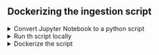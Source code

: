 ## Dockerizing the ingestion script

<details>
  <summary>Convert Jupyter Notebook to a python script</summary>
  
  1. Jupyter can convert the notebook to a [script](upload_data.py) using the below command:
      ```shell
      jupyter nbconvert --to=script {filename.ipynb}
      ```

  2. Install [argparse](https://docs.python.org/3/library/argparse.html) library to parse command line argument
  3. Refer [ingest_data.py](ingest_data.py) for parsing arguments and making the python script dynamic
</details>

<details>
  <summary>Run th script locally</summary>

  * Run the script locally first using the below-mentioned command:
    ```shell
    URL="https://github.com/DataTalksClub/nyc-tlc-data/releases/download/yellow/yellow_tripdata_2021-01.csv.gz"

    python3 ingest_data.py\
        --user=root\
        --password=root\
        --host=localhost\
        --port=5432\
        --database=ny_taxi\
        --table_name=yellow_taxi_trips\
        --url=${URL}

    ```

</details>


<details>
<summary>Dockerize the script</summary>

1. Create a docker file with installing all the dependencies
  ```docker
  FROM python:3.9

  RUN apt-get install wget
  RUN pip install pandas sqlalchemy psycopg2

  WORKDIR /app

  COPY ingest_data.py ingest_data.py

  ENTRYPOINT [ "python", "ingest_data.py" ]
  ```

2. Create a docker image
    ```shell
    docker build -t taxi_ingest_data:v001 .
    ```

3. Run the docker image (make sure the [postgres server and pg-admin are running](../3.connect-pgadmin/README.md))
   * Note:host is selected as pg-database instead of localhost to connect to the postgresql
  
  ```shell
  URL="https://github.com/DataTalksClub/nyc-tlc-data/releases/download/yellow/yellow_tripdata_2021-01.csv.gz"

  docker run -it \
    --network=pg-network \
    taxi_ingest_data:v001 \
      --user=root\
      --password=root\
      --host=pg-database\
      --port=5432\
      --database=ny_taxi\
      --table_name=yellow_taxi_trips\
      --url=${URL}
  ```

</details>